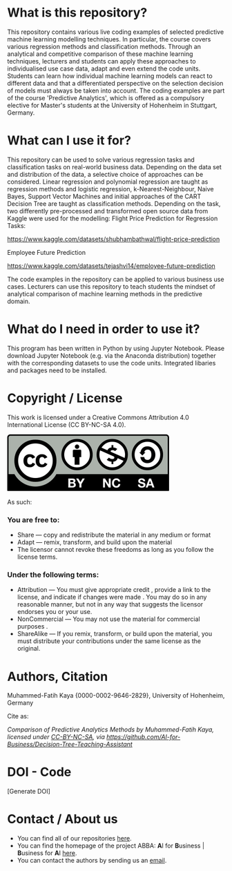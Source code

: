 # What is this repository?
This repository contains various live coding examples of selected predictive machine learning modelling techniques. In particular, the course covers various regression methods and classification methods. Through an analytical and competitive comparison of these machine learning techniques, lecturers and students can apply these approaches to individualised use case data, adapt and even extend the code units. Students can learn how individual machine learning models can react to different data and that a differentiated perspective on the selection decision of models must always be taken into account. The coding examples are part of the course 'Predictive Analytics', which is offered as a compulsory elective for Master's students at the University of Hohenheim in Stuttgart, Germany.

# What can I use it for?
This repository can be used to solve various regression tasks and classification tasks on real-world business data. Depending on the data set and distribution of the data, a selective choice of approaches can be considered. Linear regression and polynomial regression are taught as regression methods and logistic regression, k-Nearest-Neighbour, Naive Bayes, Support Vector Machines and initial approaches of the CART Decision Tree are taught as classification methods. Depending on the task, two differently pre-processed and transformed open source data from Kaggle were used for the modelling:
Flight Price Prediction for Regression Tasks:

https://www.kaggle.com/datasets/shubhambathwal/flight-price-prediction 

Employee Future Prediction

https://www.kaggle.com/datasets/tejashvi14/employee-future-prediction 

The code examples in the repository can be applied to various business use cases. Lecturers can use this repository to teach students the mindset of analytical comparison of machine learning methods in the predictive domain.

# What do I need in order to use it?
This program has been written in Python by using Jupyter Notebook. Please download Jupyter Notebook (e.g. via the Anaconda distribution) together with the corresponding datasets to use the code units. Integrated libaries and packages need to be installed.

# Copyright / License
This work is licensed under a Creative Commons Attribution 4.0 International License (CC BY-NC-SA 4.0).

![](CC-BY-NC-SA.jpg)
 
As such:

### You are free to:
* Share — copy and redistribute the material in any medium or format
* Adapt — remix, transform, and build upon the material
* The licensor cannot revoke these freedoms as long as you follow the license terms.

### Under the following terms:
* Attribution — You must give appropriate credit , provide a link to the license, and indicate if changes were made . You may do so in any reasonable manner, but not in any way that suggests the licensor endorses you or your use.
* NonCommercial — You may not use the material for commercial purposes .
* ShareAlike — If you remix, transform, or build upon the material, you must distribute your contributions under the same license as the original.


# Authors, Citation
Muhammed-Fatih Kaya {0000-0002-9646-2829}, University of Hohenheim, Germany

Cite as:

*Comparison of Predictive Analytics Methods by Muhammed-Fatih Kaya, licensed under
[CC-BY-NC-SA](https://creativecommons.org/licenses/by-nc-sa/4.0/legalcode.txt),
via https://github.com/AI-for-Business/Decision-Tree-Teaching-Assistant*

# DOI - Code
[Generate DOI]

# Contact / About us
* You can find all of our repositories [here](https://github.com/orgs/AI-for-Business/repositories).
* You can find the homepage of the project ABBA: **A**I for **B**usiness | **B**usiness for **A**I
[here](https://abba-project.de/).
* You can contact the authors by sending us an [email](mailto:abba-services@fim-rc.de).
